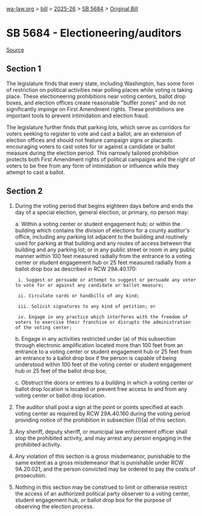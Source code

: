 [wa-law.org](/) > [bill](/bill/) > [2025-26](/bill/2025-26/) > [SB 5684](/bill/2025-26/sb/5684/) > [Original Bill](/bill/2025-26/sb/5684/1/)

# SB 5684 - Electioneering/auditors

[Source](http://lawfilesext.leg.wa.gov/biennium/2025-26/Pdf/Bills/Senate%20Bills/5684.pdf)

## Section 1
The legislature finds that every state, including Washington, has some form of restriction on political activities near polling places while voting is taking place. These electioneering prohibitions near voting centers, ballot drop boxes, and election offices create reasonable "buffer zones" and do not significantly impinge on First Amendment rights. These prohibitions are important tools to prevent intimidation and election fraud.

The legislature further finds that parking lots, which serve as corridors for voters seeking to register to vote and cast a ballot, are an extension of election offices and should not feature campaign signs or placards encouraging voters to cast votes for or against a candidate or ballot measure during the election period. This narrowly tailored prohibition protects both First Amendment rights of political campaigns and the right of voters to be free from any form of intimidation or influence while they attempt to cast a ballot.

## Section 2
1. During the voting period that begins eighteen days before and ends the day of a special election, general election, or primary, no person may:

    a. Within a voting center or student engagement hub; or within the building which contains the division of elections for a county auditor's office, including any parking lot adjacent to the building and routinely used for parking at that building and any routes of access between the building and any parking lot; or in any public street or room in any public manner within 100 feet measured radially from the entrance to a voting center or student engagement hub or 25 feet measured radially from a ballot drop box as described in RCW 29A.40.170:

        i. Suggest or persuade or attempt to suggest or persuade any voter to vote for or against any candidate or ballot measure;

        ii. Circulate cards or handbills of any kind;

        iii. Solicit signatures to any kind of petition; or

        iv. Engage in any practice which interferes with the freedom of voters to exercise their franchise or disrupts the administration of the voting center;

    b. Engage in any activities restricted under (a) of this subsection through electronic amplification located more than 100 feet from an entrance to a voting center or student engagement hub or 25 feet from an entrance to a ballot drop box if the person is capable of being understood within 100 feet of the voting center or student engagement hub or 25 feet of the ballot drop box;

    c. Obstruct the doors or entries to a building in which a voting center or ballot drop location is located or prevent free access to and from any voting center or ballot drop location.

2. The auditor shall post a sign at the point or points specified at each voting center as required by RCW 29A.40.160 during the voting period providing notice of the prohibition in subsection (1)(a) of this section.

3. Any sheriff, deputy sheriff, or municipal law enforcement officer shall stop the prohibited activity, and may arrest any person engaging in the prohibited activity.

4. Any violation of this section is a gross misdemeanor, punishable to the same extent as a gross misdemeanor that is punishable under RCW 9A.20.021, and the person convicted may be ordered to pay the costs of prosecution.

5. Nothing in this section may be construed to limit or otherwise restrict the access of an authorized political party observer to a voting center, student engagement hub, or ballot drop box for the purpose of observing the election process.
